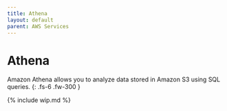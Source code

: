 ```yaml
---
title: Athena
layout: default
parent: AWS Services
---
```


# Athena

Amazon Athena allows you to analyze data stored in Amazon S3 using SQL queries.
{: .fs-6 .fw-300 }

{% include wip.md %}